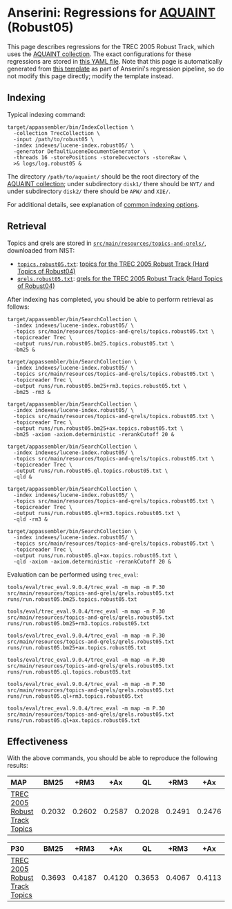 # Anserini: Regressions for [AQUAINT](https://tac.nist.gov//data/data_desc.html#AQUAINT) (Robust05)

This page describes regressions for the TREC 2005 Robust Track, which uses the [AQUAINT collection](https://tac.nist.gov//data/data_desc.html#AQUAINT).
The exact configurations for these regressions are stored in [this YAML file](../src/main/resources/regression/robust05.yaml).
Note that this page is automatically generated from [this template](../src/main/resources/docgen/templates/robust05.template) as part of Anserini's regression pipeline, so do not modify this page directly; modify the template instead.

## Indexing

Typical indexing command:

```
target/appassembler/bin/IndexCollection \
  -collection TrecCollection \
  -input /path/to/robust05 \
  -index indexes/lucene-index.robust05/ \
  -generator DefaultLuceneDocumentGenerator \
  -threads 16 -storePositions -storeDocvectors -storeRaw \
  >& logs/log.robust05 &
```

The directory `/path/to/aquaint/` should be the root directory of the [AQUAINT collection](https://tac.nist.gov//data/data_desc.html#AQUAINT); under subdirectory `disk1/` there should be `NYT/` and under subdirectory `disk2/` there should be `APW/` and `XIE/`.

For additional details, see explanation of [common indexing options](common-indexing-options.md).

## Retrieval

Topics and qrels are stored in [`src/main/resources/topics-and-qrels/`](../src/main/resources/topics-and-qrels/), downloaded from NIST:

+ [`topics.robust05.txt`](../src/main/resources/topics-and-qrels/topics.robust05.txt): [topics for the TREC 2005 Robust Track (Hard Topics of Robust04)](http://trec.nist.gov/data/robust/05/05.50.topics.txt)
+ [`qrels.robust05.txt`](../src/main/resources/topics-and-qrels/qrels.robust05.txt): [qrels for the TREC 2005 Robust Track (Hard Topics of Robust04)](http://trec.nist.gov/data/robust/05/TREC2005.qrels.txt)

After indexing has completed, you should be able to perform retrieval as follows:

```
target/appassembler/bin/SearchCollection \
  -index indexes/lucene-index.robust05/ \
  -topics src/main/resources/topics-and-qrels/topics.robust05.txt \
  -topicreader Trec \
  -output runs/run.robust05.bm25.topics.robust05.txt \
  -bm25 &

target/appassembler/bin/SearchCollection \
  -index indexes/lucene-index.robust05/ \
  -topics src/main/resources/topics-and-qrels/topics.robust05.txt \
  -topicreader Trec \
  -output runs/run.robust05.bm25+rm3.topics.robust05.txt \
  -bm25 -rm3 &

target/appassembler/bin/SearchCollection \
  -index indexes/lucene-index.robust05/ \
  -topics src/main/resources/topics-and-qrels/topics.robust05.txt \
  -topicreader Trec \
  -output runs/run.robust05.bm25+ax.topics.robust05.txt \
  -bm25 -axiom -axiom.deterministic -rerankCutoff 20 &

target/appassembler/bin/SearchCollection \
  -index indexes/lucene-index.robust05/ \
  -topics src/main/resources/topics-and-qrels/topics.robust05.txt \
  -topicreader Trec \
  -output runs/run.robust05.ql.topics.robust05.txt \
  -qld &

target/appassembler/bin/SearchCollection \
  -index indexes/lucene-index.robust05/ \
  -topics src/main/resources/topics-and-qrels/topics.robust05.txt \
  -topicreader Trec \
  -output runs/run.robust05.ql+rm3.topics.robust05.txt \
  -qld -rm3 &

target/appassembler/bin/SearchCollection \
  -index indexes/lucene-index.robust05/ \
  -topics src/main/resources/topics-and-qrels/topics.robust05.txt \
  -topicreader Trec \
  -output runs/run.robust05.ql+ax.topics.robust05.txt \
  -qld -axiom -axiom.deterministic -rerankCutoff 20 &
```

Evaluation can be performed using `trec_eval`:

```
tools/eval/trec_eval.9.0.4/trec_eval -m map -m P.30 src/main/resources/topics-and-qrels/qrels.robust05.txt runs/run.robust05.bm25.topics.robust05.txt

tools/eval/trec_eval.9.0.4/trec_eval -m map -m P.30 src/main/resources/topics-and-qrels/qrels.robust05.txt runs/run.robust05.bm25+rm3.topics.robust05.txt

tools/eval/trec_eval.9.0.4/trec_eval -m map -m P.30 src/main/resources/topics-and-qrels/qrels.robust05.txt runs/run.robust05.bm25+ax.topics.robust05.txt

tools/eval/trec_eval.9.0.4/trec_eval -m map -m P.30 src/main/resources/topics-and-qrels/qrels.robust05.txt runs/run.robust05.ql.topics.robust05.txt

tools/eval/trec_eval.9.0.4/trec_eval -m map -m P.30 src/main/resources/topics-and-qrels/qrels.robust05.txt runs/run.robust05.ql+rm3.topics.robust05.txt

tools/eval/trec_eval.9.0.4/trec_eval -m map -m P.30 src/main/resources/topics-and-qrels/qrels.robust05.txt runs/run.robust05.ql+ax.topics.robust05.txt
```

## Effectiveness

With the above commands, you should be able to reproduce the following results:

| MAP                                                                                                          | BM25      | +RM3      | +Ax       | QL        | +RM3      | +Ax       |
|:-------------------------------------------------------------------------------------------------------------|-----------|-----------|-----------|-----------|-----------|-----------|
| [TREC 2005 Robust Track Topics](../src/main/resources/topics-and-qrels/topics.robust05.txt)                  | 0.2032    | 0.2602    | 0.2587    | 0.2028    | 0.2491    | 0.2476    |


| P30                                                                                                          | BM25      | +RM3      | +Ax       | QL        | +RM3      | +Ax       |
|:-------------------------------------------------------------------------------------------------------------|-----------|-----------|-----------|-----------|-----------|-----------|
| [TREC 2005 Robust Track Topics](../src/main/resources/topics-and-qrels/topics.robust05.txt)                  | 0.3693    | 0.4187    | 0.4120    | 0.3653    | 0.4067    | 0.4113    |
